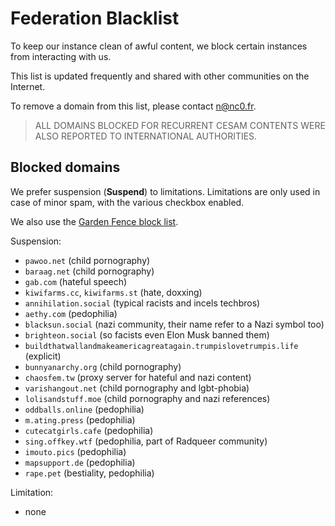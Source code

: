 Federation Blacklist
====================

To keep our instance clean of awful content, we block certain instances
from interacting with us.

This list is updated frequently and shared with other communities on
the Internet.

To remove a domain from this list, please contact <n@nc0.fr>.

> ALL DOMAINS BLOCKED FOR RECURRENT CESAM CONTENTS WERE ALSO
> REPORTED TO INTERNATIONAL AUTHORITIES.


Blocked domains
---------------

We prefer suspension (**Suspend**) to limitations.  Limitations are
only used in case of minor spam, with the various checkbox enabled.

We also use the [Garden Fence block list][gardenfence].

[gardenfence]: https://gardenfence.github.io

Suspension:

 * `pawoo.net` (child pornography)
 * `baraag.net` (child pornography)
 * `gab.com` (hateful speech)
 * `kiwifarms.cc`, `kiwifarms.st` (hate, doxxing)
 * `annihilation.social` (typical racists and incels techbros)
 * `aethy.com` (pedophilia)
 * `blacksun.social` (nazi community, their name refer to a Nazi symbol too)
 * `brighteon.social` (so facists even Elon Musk banned them)
 * `buildthatwallandmakeamericagreatagain.trumpislovetrumpis.life` (explicit)
 * `bunnyanarchy.org` (child pornography)
 * `chaosfem.tw` (proxy server for hateful and nazi content)
 * `varishangout.net` (child pornography and lgbt-phobia)
 * `lolisandstuff.moe` (child pornography and nazi references)
 * `oddballs.online` (pedophilia)
 * `m.ating.press` (pedophilia)
 * `cutecatgirls.cafe` (pedophilia)
 * `sing.offkey.wtf` (pedophilia, part of Radqueer community)
 * `imouto.pics` (pedophilia)
 * `mapsupport.de` (pedophilia)
 * `rape.pet` (bestiality, pedophilia)

Limitation:

 * none
